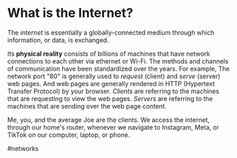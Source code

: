 # What is the Internet?

The *internet* is essentially a globally-connected medium through which information, or data, is exchanged.  

Its **physical reality** consists of billions of machines that have network connections to each other via ethernet or Wi-Fi. The methods and channels of communication have been standardized over the years. For example, The network port "80" is generally used to *request* (client) and *serve* (server) web pages. And web pages are generally rendered in HTTP (Hypertext Transfer Protocol) by your browser. *Clients* are referring to the machines that are requesting to view the web pages. *Servers* are referring to the machines that are sending over the web page content.

Me, you, and the average Joe are the clients. We access the internet, through our home's router, whenever we navigate to Instagram, Meta, or TikTok on our computer, laptop, or phone.  

#networks
